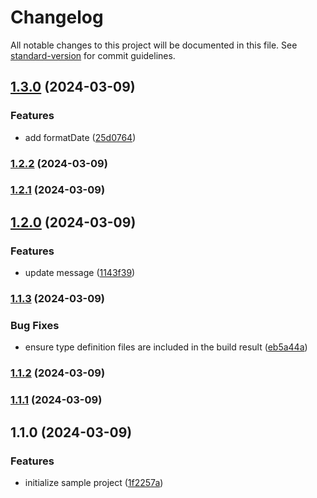# Changelog

All notable changes to this project will be documented in this file. See [standard-version](https://github.com/conventional-changelog/standard-version) for commit guidelines.

## [1.3.0](https://github.com/nabeliwo/sample-package/compare/v1.2.2...v1.3.0) (2024-03-09)


### Features

* add formatDate ([25d0764](https://github.com/nabeliwo/sample-package/commit/25d07648f6a7080b86906faa01c615122c61deed))

### [1.2.2](https://github.com/nabeliwo/sample-package/compare/v1.2.1...v1.2.2) (2024-03-09)

### [1.2.1](https://github.com/nabeliwo/sample-package/compare/v1.2.0...v1.2.1) (2024-03-09)

## [1.2.0](https://github.com/nabeliwo/sample-package/compare/v1.1.3...v1.2.0) (2024-03-09)


### Features

* update message ([1143f39](https://github.com/nabeliwo/sample-package/commit/1143f393fa7bc2712a6280aa846f09c7c7041ce9))

### [1.1.3](https://github.com/nabeliwo/sample-package/compare/v1.1.2...v1.1.3) (2024-03-09)


### Bug Fixes

* ensure type definition files are included in the build result ([eb5a44a](https://github.com/nabeliwo/sample-package/commit/eb5a44a6c6edf2bf9550a6da28383f54d8305624))

### [1.1.2](https://github.com/nabeliwo/sample-package/compare/v1.1.1...v1.1.2) (2024-03-09)

### [1.1.1](https://github.com/nabeliwo/sample-package/compare/v1.1.0...v1.1.1) (2024-03-09)

## 1.1.0 (2024-03-09)


### Features

* initialize sample project ([1f2257a](https://github.com/nabeliwo/sample-package/commit/1f2257a1ce22f15ceb18f2e5d1c98961d928b281))
